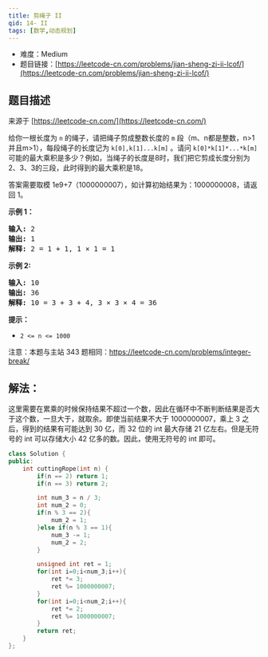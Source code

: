 ```yaml
---
title: 剪绳子 II
qid: 14- II
tags: [数学,动态规划]
---
```



- 难度：Medium
- 题目链接：[https://leetcode-cn.com/problems/jian-sheng-zi-ii-lcof/](https://leetcode-cn.com/problems/jian-sheng-zi-ii-lcof/)


## 题目描述

来源于 [https://leetcode-cn.com/](https://leetcode-cn.com/)

<p>给你一根长度为 <code>n</code> 的绳子，请把绳子剪成整数长度的 <code>m</code> 段（m、n都是整数，n&gt;1并且m&gt;1），每段绳子的长度记为 <code>k[0],k[1]...k[m]</code> 。请问 <code>k[0]*k[1]*...*k[m]</code> 可能的最大乘积是多少？例如，当绳子的长度是8时，我们把它剪成长度分别为2、3、3的三段，此时得到的最大乘积是18。</p>

<p>答案需要取模 1e9+7（1000000007），如计算初始结果为：1000000008，请返回 1。</p>



<p><strong>示例 1：</strong></p>

<pre><strong>输入: </strong>2
<strong>输出: </strong>1
<strong>解释: </strong>2 = 1 + 1, 1 &times; 1 = 1</pre>

<p><strong>示例&nbsp;2:</strong></p>

<pre><strong>输入: </strong>10
<strong>输出: </strong>36
<strong>解释: </strong>10 = 3 + 3 + 4, 3 &times;&nbsp;3 &times;&nbsp;4 = 36</pre>



<p><strong>提示：</strong></p>

<ul>
	<li><code>2 &lt;= n &lt;= 1000</code></li>
</ul>

<p>注意：本题与主站 343 题相同：<a href="https://leetcode-cn.com/problems/integer-break/">https://leetcode-cn.com/problems/integer-break/</a></p>


## 解法：

这里需要在累乘的时候保持结果不超过一个数，因此在循环中不断判断结果是否大于这个数，一旦大于，就取余。即使当前结果不大于 1000000007，乘上 3 之后，得到的结果有可能达到 30 亿，而 32 位的 int 最大存储 21 亿左右。但是无符号的 int 可以存储大小 42 亿多的数。因此，使用无符号的 int 即可。

```c++
class Solution {
public:
    int cuttingRope(int n) {
		if(n == 2) return 1;
		if(n == 3) return 2;

		int num_3 = n / 3;
		int num_2 = 0;
		if(n % 3 == 2){
			num_2 = 1;
		}else if(n % 3 == 1){
			num_3 -= 1;
			num_2 = 2;
		}

		unsigned int ret = 1;
		for(int i=0;i<num_3;i++){
			ret *= 3;
            ret %= 1000000007;
		}
		for(int i=0;i<num_2;i++){
			ret *= 2;
            ret %= 1000000007;
		}
		return ret;
    }
};
```
